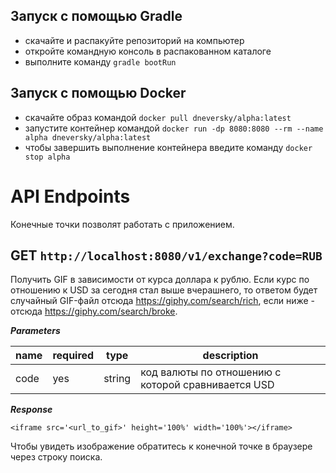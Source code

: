 ## Запуск с помощью Gradle
- скачайте и распакуйте репозиторий на компьютер
- откройте командную консоль в распакованном каталоге
- выполните команду `gradle bootRun`
## Запуск с помощью Docker
- скачайте образ командой `docker pull dneversky/alpha:latest`
- запустите контейнер командой `docker run -dp 8080:8080 --rm --name alpha dneversky/alpha:latest`
- чтобы завершить выполнение контейнера введите команду `docker stop alpha`

# API Endpoints
Конечные точки позволят работать с приложением.
## GET `http://localhost:8080/v1/exchange?code=RUB`

Получить GIF в зависимости от курса доллара к рублю. Если курс по отношению к USD за сегодня стал выше вчерашнего, то ответом будет случайный GIF-файл отсюда https://giphy.com/search/rich, если ниже - отсюда https://giphy.com/search/broke. 

___Parameters___

|     name      |   required    |     type      |  description                                        |
| ------------- | ------------- | ------------- | --------------------------------------------------- |
|     code      |      yes      |     string    |  код валюты по отношению с которой сравнивается USD |

___Response___

`<iframe src='<url_to_gif>' height='100%' width='100%'></iframe>`

Чтобы увидеть изображение обратитесь к конечной точке в браузере через строку поиска.
